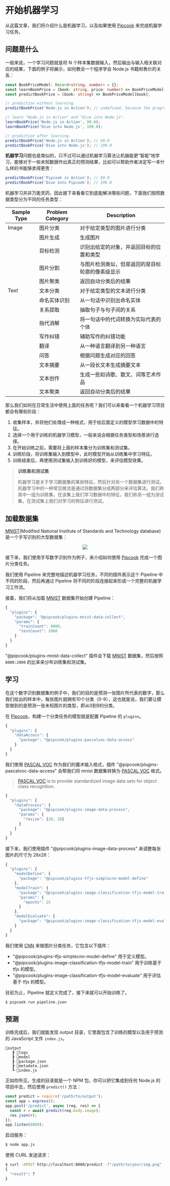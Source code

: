 # 开始机器学习

从这篇文章，我们将介绍什么是机器学习，以及如果使用 [Pipcook][] 来完成机器学习任务。

## 问题是什么

一般来说，一个学习问题就是将 N 个样本集数据输入，然后输出与输入相关联对应的结果，下面的例子将展示，如何教会一个程序学会 Node.js 书籍和售价的关系：

```ts
const BookPriceModel: Record<string, number> = {};
const learnBookPrice = (book: string, price: number) => BookPriceModel[book] = price;
const predictBookPrice = (book: string) => BookPriceModel[book];

// prediction without learning.
predictBookPrice('Node.js in Action'); // undefined, because the program don't know nothing

// learn "Node.js in Action" and "Dive into Node.js".
learnBookPrice('Node.js in Action', 99.0);
learnBookPrice('Dive into Node.js', 199.0);

// prediction after learning.
predictBookPrice('Node.js in Action'); // 99.0
predictBookPrice('Dive into Node.js'); // 199.0
```

**机器学习**问题也是类似的，只不过可以通过机器学习算法让机器能更“智能”地学习，能够对于一些未知数据作出真正的预测结果，比如可以帮助作者决定写一本什么样的书能够卖得更贵：

```js
predictBookPrice('Pipcook in Action'); // 89.0
predictBookPrice('Dive into Pipcook'); // 199.0
```

机器学习并非万能灵药，因此接下来看看它到底能解决哪些问题，下面我们按照数据类型分为不同的任务类型：

| Sample Type      | Problem Category         | Description                    |
|------------------|--------------------------|--------------------------------|
| Image            | 图片分类                   | 对于给定类型的图片进行分类 |
|                  | 图片生成                   | 生成图片 |
|                  | 目标检测                   | 识别出给定的对象，并返回目标的位置和类型 |
|                  | 图片分割                   | 与图片检测类似，但是返回的是目标轮廓的像素级显示 |
|                  | 图片聚类                   | 返回自动分类后的结果 |
| Text             | 文本分类                   | 对于给定类型的文本进行分类 |
|                  | 命名实体识别               | 从一句话中识别出命名实体 |
|                  | 关系提取                   | 抽取句子与句子间的关系 |
|                  | 指代消解                   | 将一句话中的代词转换为实际代表的个体 |
|                  | 写作纠错                   | 辅助写作的纠错功能 |
|                  | 翻译                       | 从一种语言翻译到另一种语言 |
|                  | 问答                       | 根据问题生成对应的回答 |
|                  | 文本摘要                   | 从一段长文本生成摘要文本 |
|                  | 文本创作                   | 生成一些如诗歌、散文、词等艺术作品 |
|                  | 文本聚类                   | 返回自动分类后的结果 |

那么我们如何在日常生活中使用上面的任务呢？我们可以来看看一个机器学习项目都会有哪些阶段：

1. 收集样本，并将他们处理成一种格式，用于给后面定义的模型学习数据中的特征。
2. 选择一个用于训练的机器学习模型，一般来说会根据任务类型和场景进行选择。
3. 在开始训练之前，需要将上面的样本集分为训练集和测试集。
4. 训练阶段，将训练集输入到模型中，此时模型开始从训练集中学习特征。
5. 训练结束后，再使用测试集输入到训练好的模型，来评估模型效果。

> **训练集和测试集**
>
> 机器学习是关于学习数据集的某些特征，然后针对另一个数据集进行测试。机器学习中的一种常见做法是通过将数据集分成两部分来评估算法。我们称其中一组为训练集，在该集上我们学习数据中的特征，我们称另一组为测试集，在测试集上我们对学习的特征进行测试。

## 加载数据集

[MNIST][](Modified National Institute of Standards and Technology database) 是一个手写识别的大型数据集：

<center>
  <img src="https://upload.wikimedia.org/wikipedia/commons/2/27/MnistExamples.png">
</center>

接下来，我们使用手写数字识别作为例子，来介绍如何使用 [Pipcook][] 完成一个图片分类任务。

我们使用 Pipeline 来完整地描述机器学习任务，不同的插件表示这个 Pipeline 中不同的阶段，然后再通过 Pipeline 将不同的阶段连接起来形成一个完整的机器学习工作流。

接着，我们将从加载 [MNIST][] 数据集开始创建 Pipeline：

```js
{
  "plugins": {
    "package": "@pipcook/plugins-mnist-data-collect",
    "params": {
      "trainCount": 8000,
      "testCount": 2000
    }
  }
}
```

"@pipcook/plugins-mnist-data-collect" 插件会下载 [MNIST][] 数据集，然后按照 `8000:2000` 的比率来分布训练集和测试集。

## 学习

在这个数字识别数据集的例子中，我们的目的是预测一张图片所代表的数字，那么我们给出的样本中，每张图片就拥有10个分类（0-9），这也就是说，我们要让模型做到的是预测一张未知图片的类型，即从0到9的分类。

在 [Pipcook][]，构建一个分类任务的模型就是配置 Pipeline 的 `plugins`。

```js
{
  "plugins": {
    "dataAccess": {
      "package": "@pipcook/plugins-pascalvoc-data-access"
    }
  }
}
```

我们使用 [PASCAL VOC][] 作为我们的魔术输入格式，插件 "@pipcook/plugins-pascalvoc-data-access" 会帮我们将 mnist 数据集转换为 [PASCAL VOC][] 格式。

> [PASCAL VOC][] is to provide standardized image data sets for object class recognition.

```js
{
  "plugins": {
    "dataProcess": {
      "package": "@pipcook/plugins-image-data-process",
      "params": {
        "resize": [28, 28]
      }
    }
  }
}
```

接下来，我们使用插件 "@pipcook/plugins-image-data-process" 来调整每张图片的尺寸为 28x28：

```js
{
  "plugins": {
    "modelDefine": {
      "package": "@pipcook/plugins-tfjs-simplecnn-model-define"
    },
    "modelTrain": {
      "package": "@pipcook/plugins-image-classification-tfjs-model-train",
      "params": {
        "epochs": 15
      }
    },
    "modelEvaluate": {
      "package": "@pipcook/plugins-image-classification-tfjs-model-evaluate"
    }
  }
}
```

我们使用 [CNN][] 来做图片分类任务，它包含以下插件：

- "@pipcook/plugins-tfjs-simplecnn-model-define" 用于定义模型。
- "@pipcook/plugins-image-classification-tfjs-model-train" 用于训练基于 tfjs 的模型。
- "@pipcook/plugins-image-classification-tfjs-model-evaluate" 用于评估基于 tfjs 的模型。

目前为止，Pipeline 就定义完成了，接下来就可以开始训练了。

```sh
$ pipcook run pipeline.json
```

## 预测

训练完成后，我们就能发现 output 目录，它里面包含了训练的模型以及用于预测的 JavaScript 文件 `index.js`。

```
📂output
   ┣ 📂logs
   ┣ 📂model
   ┣ 📜package.json
   ┣ 📜metadata.json
   ┗ 📜index.js
```

正如你所见，生成的目录就是一个 NPM 包，你可以把它集成到任何 Node.js 的项目中去，然后使用 `predict()` 方法：

```js
const predict = require('/path/to/output');
const app = express();
app.post('/predict', async (req, res) => {
  const r = await predict(req.body.image);
  res.json(r);
});
app.listen(8080);
```

启动服务：

```sh
$ node app.js
```

使用 CURL 发送请求：

```sh
$ curl -XPOST http://localhost:8080/predict -f"/path/to/your/img.png"
{
  "result": 7
}
```

[Pipcook]: https://github.com/alibaba/pipcook
[MNIST]: https://en.wikipedia.org/wiki/MNIST_database
[Introduction to Pipeline]: ../manual/intro-to-pipeline.md
[PASCAL VOC]: http://host.robots.ox.ac.uk/pascal/VOC/
[CNN]: https://github.com/alibaba/pipcook/blob/master/packages/plugins/model-define/tfjs-simplecnn-model-define/src/index.ts
